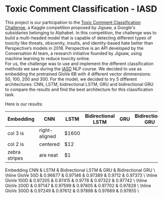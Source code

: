 # Toxic Comment Classification - IASD

This project is our participation to the [Toxic Comment Classification Challenge](https://www.kaggle.com/competitions/jigsaw-toxic-comment-classification-challenge), a Kaggle competition proposed by Jigsaw, a Google's subsidaries belonging to Alphabet. In this competition, the challenge was to build a multi-headed model that is capable of detecting different types of toxicity like threats, obscenity, insults, and identity-based hate better than Perspective’s models in 2018. Perspective is an API developed by the Conversation AI team, a research initiative founded by Jigsaw, using machine learning to reduce toxicity online. \
For us, the challenge was to use and implement the different classification methods we saw during the [IASD](https://www.lamsade.dauphine.fr/wp/iasd/) NLP course. We decided to use as embedding the pretrained GloVe 6B with 4 different vector dimmensions: 50, 100, 200 and 300. For the model, we decided to try 5 different architectures: CNN, LSTM, bidirectional LSTM, GRU and bidirectional GRU to compare the results and find the best architecture for this classification task. 

Here is our results:

| Embedding | CNN | LSTM | Bidirectional LSTM | GRU | Bidirectional GRU |
| --- | --- | --- | --- |--- |--- |
| col 3 is      | right-aligned | $1600 |
| col 2 is      | centered      |   $12 |
| zebra stripes | are neat      |    $1 |

Embedding CNN & LSTM & Bidirectional LSTM & GRU & Bidirectional GRU \\
\hline
GloVe 50D & 0.96677 & 0.97146 & 0.97389 & 0.9712 & 0.97373 \\
\hline
GloVe 100D & 0.97205 & 0.97415 & 0.9778 & 0.97322 & 0.97742 \\
\hline
GloVe 200D & 0.97147 & 0.97599 & 0.97805 & 0.97702 & 0.97828 \\
\hline
GloVe 300D & 0.97249 & 0.97612 & 0.97898 & 0.97669 & 0.97855 \\

